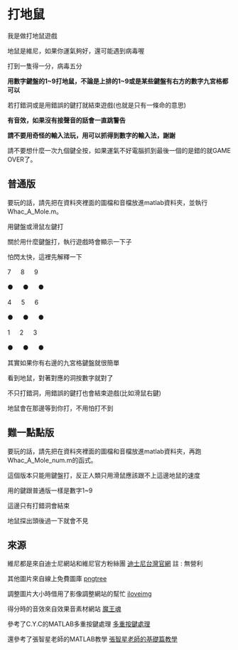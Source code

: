 # 打地鼠

我是做打地鼠遊戲

地鼠是維尼，如果你運氣夠好，還可能遇到病毒喔

打到一隻得一分，病毒五分

**用數字鍵盤的1\~9打地鼠，不論是上排的1~9或是某些鍵盤有右方的數字九宮格都可以**

若打錯洞或是用錯誤的鍵打就結束遊戲(也就是只有一條命的意思)

**有音效，如果沒有接聲音的話會一直跳警告**

**請不要用奇怪的輸入法玩，用可以抓得到數字的輸入法，謝謝**

請不要想什麼一次九個鍵全按，如果運氣不好電腦抓到最後一個的是錯的就GAME OVER了。

## 普通版


要玩的話，請先把在資料夾裡面的圖檔和音檔放進matlab資料夾，並執行Whac_A_Mole.m。

用鍵盤或滑鼠左鍵打

關於用什麼鍵盤打，執行遊戲時會顯示一下子

怕閃太快，這裡先解釋一下

 7    　   8   　    9
 
 ●   　    ●    　  ●
 
 4    　   5    　   6

 ●     　  ●    　   ●
 
 1   　   2    　   3
 
 ●    　   ●   　   ●
 
其實如果你有右邊的九宮格鍵盤就很簡單

看到地鼠，對著對應的洞按數字就對了

不只打錯洞，用錯誤的鍵打也會結束遊戲(比如滑鼠右鍵)

地鼠會在那邊等到你打，不用怕打不到

## 難一點點版

要玩的話，請先把在資料夾裡面的圖檔和音檔放進matlab資料夾，再跑Whac_A_Mole_num.m的函式。

這個版本只能用鍵盤打，反正人類只用滑鼠應該跟不上這邊地鼠的速度

用的鍵跟普通版一樣是數字1~9

這邊只有打錯洞會結束

地鼠探出頭後過一下就會不見






## 來源
維尼都是來自迪士尼網站和維尼官方粉絲團
[迪士尼台灣官網](https://disney.com.tw/)
註 : 無營利

其他圖片來自線上免費圖庫
[pngtree](https://zh.pngtree.com/)

調整圖片大小時借用了影像調整網站的幫忙
[iloveimg](https://www.iloveimg.com/zh-tw/resize-image)

得分時的音效來自效果音素材網站
[魔王魂](https://maoudamashii.jokersounds.com/)

參考了C.Y.C的MATLAB多重按鍵處理
[多重按鍵處理](https://yuchungchuang.wordpress.com/2017/08/07/matlab-%e5%a4%9a%e9%87%8d%e6%8c%89%e9%8d%b5%e4%ba%8b%e4%bb%b6%e7%9a%84%e8%99%95%e7%90%86keypressfcn/)

還參考了張智星老師的MATLAB教學
[張智星老師的基礎篇教學](http://mirlab.org/jang/books/matlabprogramming4beginner/)

